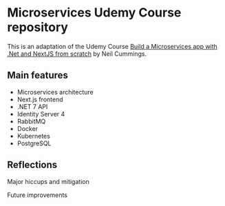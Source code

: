 # Microservices Udemy Course repository

This is an adaptation of the Udemy Course [Build a Microservices app with .Net and NextJS from scratch](https://www.udemy.com/course/build-a-microservices-app-with-dotnet-and-nextjs-from-scratch/) by Neil Cummings.

## Main features

- Microservices architecture
- Next.js frontend
- .NET 7 API
- Identity Server 4
- RabbitMQ
- Docker
- Kubernetes
- PostgreSQL

## Reflections

Major hiccups and mitigation

Future improvements
